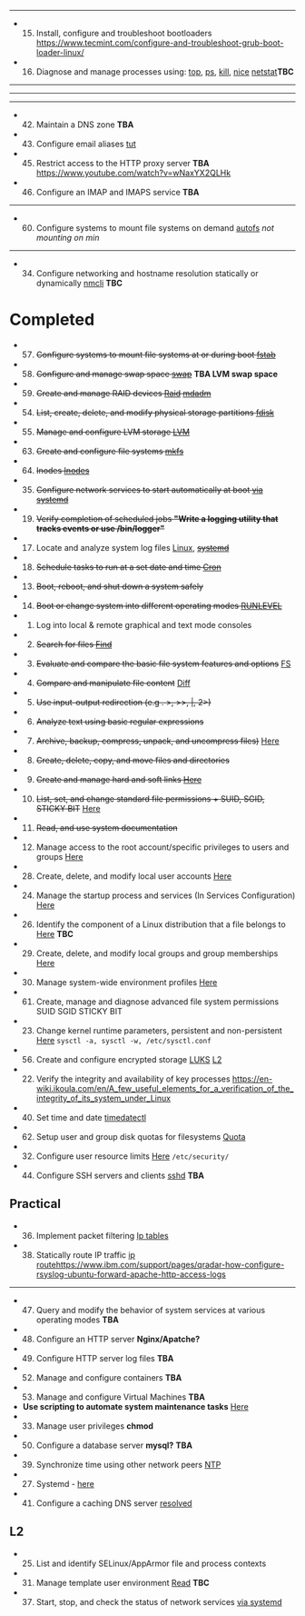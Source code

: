 

---
* 15. Install, configure and troubleshoot bootloaders https://www.tecmint.com/configure-and-troubleshoot-grub-boot-loader-linux/
* 16. Diagnose and manage processes using: [top](/top.md), [ps](/ps.md), [kill](/kill.md), [nice](/nice.md) [netstat](/netstat.md)**TBC**
---
---
---
* 42. Maintain a DNS zone **TBA**
* 43. Configure email aliases [tut](/https://www.walkernews.net/2008/01/16/how-to-setup-email-alias-in-red-hat-linux/)
* 45. Restrict access to the HTTP proxy server **TBA** https://www.youtube.com/watch?v=wNaxYX2QLHk
* 46. Configure an IMAP and IMAPS service **TBA**
---
* 60. Configure systems to mount file systems on demand [autofs](/autofs.md) *not mounting on min*
---
* 34. Configure networking and hostname resolution statically or dynamically [nmcli](/nmcli.md) **TBC**




# Completed

* 57. <s>Configure systems to mount file systems at or during boot [fstab](/topics1/fstab.md)</s>
* 58. <s>Configure and manage swap space [swap](/swap.md)</s> **TBA LVM swap space**
* 59. <s>Create and manage RAID devices [Raid](/RAID/raid.md) [mdadm](/topics1/mdadm/mdadm.md)</s>
* 54. <s>List, create, delete, and modify physical storage partitions [fdisk](/command_line_utilities/fdisk.md)</s>
* 55. <s>Manage and configure LVM storage [LVM](/topics1/lvm.md) </s>
* 63. <s>Create and configure file systems [mkfs](/topics1/mkfs.md)</s>
* 64. <s>Inodes [Inodes](/topics1/inode.md)</s>
* 35. <s>Configure network services to start automatically at boot [via systemd](/start_stop_network_service.md)</s>
* 19. <s>Verify completion of scheduled jobs **"Write a logging utility that tracks events or use /bin/logger"**</s>


* 17. Locate and analyze system log files [Linux](/logging.md), <s>[systemd](/loggd.md)</s> 
* 18. <s>Schedule tasks to run at a set date and time [Cron](/cron.md)</s>

* 13. <s>Boot, reboot, and shut down a system safely</s>
* 14. <s>Boot or change system into different operating modes [RUNLEVEL](/run_levels.md)</s>
* 1. Log into local & remote graphical and text mode consoles
* 2. <s>Search for files [Find](/find.md)</s>
* 3. <s>Evaluate and compare the basic file system features and options</s> [FS](/topics1/fs/fs.md)
* 4. <s>Compare and manipulate file content</s> [Diff](/topics1/diff.md)
* 5. <s>Use input-output redirection (e.g . >, >>, |, 2>)</s>
* 6. <s>Analyze text using basic regular expressions</s>
* 7. <s>Archive, backup, compress, unpack, and uncompress files)</s> [Here](/topics1/compress/compress_backup.md)
* 8. <s>Create, delete, copy, and move files and directories</s>
* 9. <s>Create and manage hard and soft links [Here](/topics1/links.md)</s>
* 10. <s>List, set, and change standard file permissions + SUID, SGID, STICKY BIT</s> [Here](/file_perrmissions.md)
* 11. <s>Read, and use system documentation</s>
* 12. Manage access to the root account/specific privileges to users and groups [Here](/root_access.md)
* 28. Create, delete, and modify local user accounts [Here](/user_administration.md)

* 24. Manage the startup process and services (In Services Configuration) [Here](/systemd.md)
* 26. Identify the component of a Linux distribution that a file belongs to [Here](/identify_which_file_belongs_to.md) **TBC**
* 29. Create, delete, and modify local groups and group memberships [Here](/topic1/gpasswd.md)
* 30. Manage system-wide environment profiles [Here](/env_profiles.md)
* 61. Create, manage and diagnose advanced file system permissions SUID SGID STICKY BIT

* 23. Change kernel runtime parameters, persistent and non-persistent [Here](/runtime_parameters.md) `sysctl -a, sysctl -w, /etc/sysctl.conf`
* 56. Create and configure encrypted storage [LUKS](/encrypted_storage.md) [L2](/luks2.md)
* 22. Verify the integrity and availability of key processes https://en-wiki.ikoula.com/en/A_few_useful_elements_for_a_verification_of_the_integrity_of_its_system_under_Linux
* 40. Set time and date [timedatectl](/timedatectl.md)
* 62. Setup user and group disk quotas for filesystems [Quota](/quota.md)
* 32. Configure user resource limits [Here](/usr_resource_limits.md) `/etc/security/`
* 44. Configure SSH servers and clients [sshd](/ssh_config.md) **TBA**

## Practical


* 36. Implement packet filtering [Ip tables](/packet_filtering.md)
* 38. Statically route IP traffic [ip route](/static_ip_routing.md)https://www.ibm.com/support/pages/qradar-how-configure-rsyslog-ubuntu-forward-apache-http-access-logs
---
* 47. Query and modify the behavior of system services at various operating modes **TBA**
* 48. Configure an HTTP server **Nginx/Apatche?**
* 49. Configure HTTP server log files **TBA**
* 52. Manage and configure containers **TBA**
* 53. Manage and configure Virtual Machines **TBA**
* **Use scripting to automate system maintenance tasks**  [Here](/scripts_for_system_maintenance/)
* 33. Manage user privileges **chmod**
* 50. Configure a database server **mysql?** **TBA** 
* 39. Synchronize time using other network peers [NTP](/ntp.md)
* 27. Systemd - [here](/systemd.md) 
* 41. Configure a caching DNS server [resolved](/dns_caching.md)


## L2

* 25. List and identify SELinux/AppArmor file and process contexts
* 31. Manage template user environment [Read](/template_usr_env.md) **TBC**
* 37. Start, stop, and check the status of network services [via systemd](/start_stop_network_service.md)